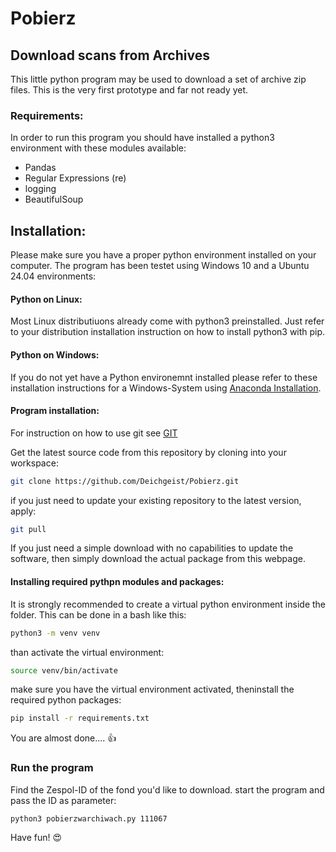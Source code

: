 # Pobierz

## Download scans from Archives

This little python program may be used to download a set of archive zip files.
This is the very first prototype and far not ready yet.


### Requirements:
In order to run this program you should have installed a python3 environment with these modules available:
* Pandas
* Regular Expressions (re)
* logging
* BeautifulSoup

## Installation:
Please make sure you have a proper python environment installed on your computer. 
The program has been testet using Windows 10 and a Ubuntu 24.04 environments:

#### Python on Linux:
Most Linux distributiuons already come with python3 preinstalled. 
Just refer to your distribution installation instruction on how to install python3 with pip.

#### Python on Windows:
If you do not yet have a Python environemnt installed please refer to these installation instructions for a Windows-System using
[Anaconda Installation](https://docs.anaconda.com/anaconda/install/windows/).


#### Program installation:
For instruction on how to use git see [GIT](https://git-scm.com/)

Get the latest source code from this repository by cloning into your workspace:
```sh
git clone https://github.com/Deichgeist/Pobierz.git
```
if you just need to update your existing repository to the latest version, apply:
```sh
git pull
```

If you just need a simple download with no capabilities to update the software, then simply download the actual package from this webpage.


#### Installing required pythpn modules and packages:

It is strongly recommended to create a virtual python environment inside the folder. This can be done in a bash like this:
````sh
python3 -m venv venv
````
than activate the virtual environment:
````sh
source venv/bin/activate
````

make sure you have the virtual environment activated, theninstall the required python packages:

```sh
pip install -r requirements.txt
```
You are almost done....  :thumbsup:

### Run the program

Find the Zespol-ID of the fond you'd like to download.
start the program and pass the ID as parameter:
```sh
python3 pobierzwarchiwach.py 111067
```

Have fun! :heart_eyes:

